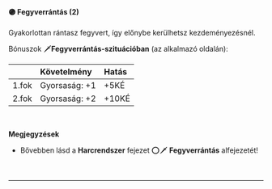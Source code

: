 #### 🟣 Fegyverrántás (2)

Gyakorlottan rántasz fegyvert, így előnybe kerülhetsz kezdeményezésnél.

Bónuszok 🗡️**Fegyverrántás-szituációban** (az alkalmazó oldalán):

| |  Követelmény | Hatás  |
| :----------- | :----------- | :----------- |
| 1.fok | Gyorsaság:&nbsp;+1 | +5KÉ |
| 2.fok | Gyorsaság:&nbsp;+2 | +10KÉ |

<br />

**Megjegyzések**

- Bővebben lásd a **Harcrendszer** fejezet ⭕🗡️ **Fegyverrántás** alfejezetét!

<br />

---
